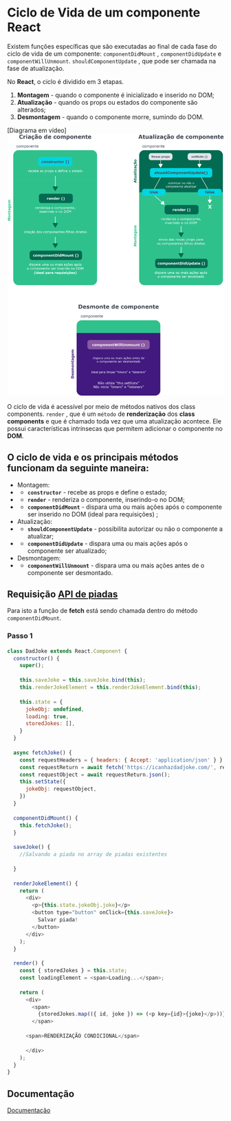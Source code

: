 # Ciclo de Vida de um componente React

Existem funções específicas que são executadas ao final de cada fase do ciclo de vida de um componente: `componentDidMount` , `componentDidUpdate` e `componentWillUnmount`. `shouldComponentUpdate` , que pode ser chamada na fase de atualização.

No **React**, o ciclo é dividido em 3 etapas.

1. **Montagem** - quando o componente é inicializado e inserido no DOM;
2. **Atualização** - quando os props ou estados do componente são alterados;
3. **Desmontagem** - quando o componente morre, sumindo do DOM.

[Diagrama em vídeo]
<img src="./../img/diagrama-clico-de-vida.png">

O ciclo de vida é acessível por meio de métodos nativos dos class components. `render` , que é um `método` de **renderização** dos **class components** e que é chamado toda vez que uma atualização acontece. Ele possui características intrínsecas que permitem adicionar o componente no **DOM**.

## O ciclo de vida e os principais métodos funcionam da seguinte maneira:

- Montagem:
- - **`constructor`** - recebe as props e define o estado;
- - **`render`** - renderiza o componente, inserindo-o no DOM;
- - **`componentDidMount`** - dispara uma ou mais ações após o componente ser inserido no DOM (ideal para requisições) ;
- Atualização:
- - **`shouldComponentUpdate`** - possibilita autorizar ou não o componente a atualizar;
- - **`componentDidUpdate`** - dispara uma ou mais ações após o componente ser atualizado;
- Desmontagem:
- - **`componentWillUnmount`** - dispara uma ou mais ações antes de o componente ser desmontado.


## Requisição [API de piadas](https://icanhazdadjoke.com/)

Para isto a função de **fetch** está sendo chamada dentro do método `componentDidMount`.
### Passo 1
```javascript
class DadJoke extends React.Component {
  constructor() {
    super();

    this.saveJoke = this.saveJoke.bind(this);
    this.renderJokeElement = this.renderJokeElement.bind(this);

    this.state = {
      jokeObj: undefined,
      loading: true,
      storedJokes: [],
    }
  }

  async fetchJoke() {
    const requestHeaders = { headers: { Accept: 'application/json' } }
    const requestReturn = await fetch('https://icanhazdadjoke.com/', requestHeaders)
    const requestObject = await requestReturn.json();
    this.setState({
      jokeObj: requestObject,
    })
  }

  componentDidMount() {
    this.fetchJoke();
  }

  saveJoke() {
    //Salvando a piada no array de piadas existentes

  }

  renderJokeElement() {
    return (
      <div>
        <p>{this.state.jokeObj.joke}</p>
        <button type="button" onClick={this.saveJoke}>
          Salvar piada!
        </button>
      </div>
    );
  }

  render() {
    const { storedJokes } = this.state;
    const loadingElement = <span>Loading...</span>;

    return (
      <div>
        <span>
          {storedJokes.map(({ id, joke }) => (<p key={id}>{joke}</p>))}
        </span>

      <span>RENDERIZAÇÃO CONDICIONAL</span>

      </div>
    );
  }
}
```



## Documentação
[Documentação](https://pt-br.reactjs.org/docs/react-component.html#static-getderivedstatefromprops)
